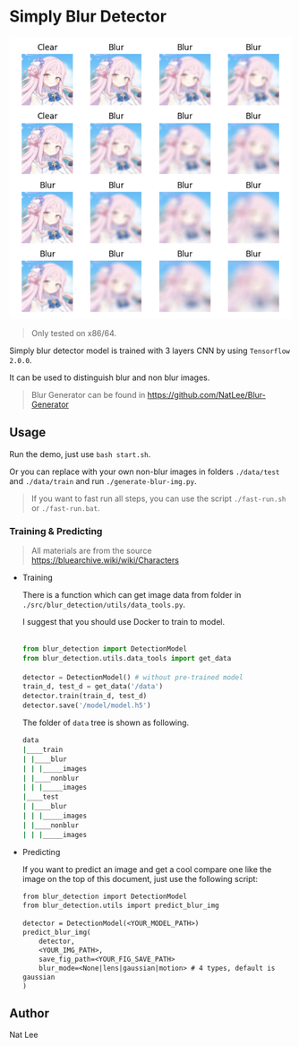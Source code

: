 # Simply Blur Detector

![demo](./docs/results.png)

> Only tested on x86/64.

Simply blur detector model is trained with 3 layers CNN by using `Tensorflow 2.0.0`.

It can be used to distinguish blur and non blur images.

> Blur Generator can be found in https://github.com/NatLee/Blur-Generator

## Usage

Run the demo, just use `bash start.sh`.

Or you can replace with your own non-blur images in folders `./data/test` and `./data/train` and run `./generate-blur-img.py`.

> If you want to fast run all steps, you can use the script `./fast-run.sh` or `./fast-run.bat`.

### Training & Predicting

> All materials are from the source https://bluearchive.wiki/wiki/Characters

- Training

  There is a function which can get image data from folder in `./src/blur_detection/utils/data_tools.py`.

  I suggest that you should use Docker to train to model.

  ```python

  from blur_detection import DetectionModel
  from blur_detection.utils.data_tools import get_data

  detector = DetectionModel() # without pre-trained model
  train_d, test_d = get_data('/data')
  detector.train(train_d, test_d)
  detector.save('/model/model.h5')
  ```

  The folder of `data` tree is shown as following.

  ```bash
  data
  |____train
  | |____blur
  | | |_____images
  | |____nonblur
  | | |_____images
  |____test
  | |____blur
  | | |_____images
  | |____nonblur
  | | |_____images
  ```

- Predicting

  If you want to predict an image and get a cool compare one like the image on the top of this document, just use the following script:

  ```
  from blur_detection import DetectionModel
  from blur_detection.utils import predict_blur_img

  detector = DetectionModel(<YOUR_MODEL_PATH>)
  predict_blur_img(
      detector,
      <YOUR_IMG_PATH>,
      save_fig_path=<YOUR_FIG_SAVE_PATH>
      blur_mode=<None|lens|gaussian|motion> # 4 types, default is gaussian
  )
  ```

## Author

Nat Lee
